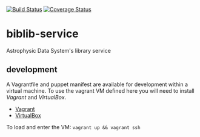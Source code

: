 [![Build Status](https://travis-ci.org/adsabs/biblib-service.svg?branch=master)](https://travis-ci.org/adsabs/biblib-service)
[![Coverage Status](https://coveralls.io/repos/adsabs/biblib-service/badge.svg)](https://coveralls.io/r/adsabs/biblib-service)

# biblib-service

Astrophysic Data System's library service 

## development

A Vagrantfile and puppet manifest are available for development within a virtual machine. To use the vagrant VM defined here you will need to install *Vagrant* and *VirtualBox*. 

  * [Vagrant](https://docs.vagrantup.com)
  * [VirtualBox](https://www.virtualbox.org)

To load and enter the VM: `vagrant up && vagrant ssh`

